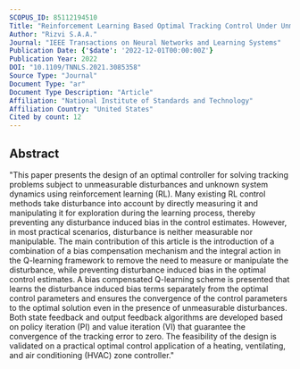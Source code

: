 ```yaml
---
SCOPUS_ID: 85112194510
Title: "Reinforcement Learning Based Optimal Tracking Control Under Unmeasurable Disturbances With Application to HVAC Systems"
Author: "Rizvi S.A.A."
Journal: "IEEE Transactions on Neural Networks and Learning Systems"
Publication Date: {'$date': '2022-12-01T00:00:00Z'}
Publication Year: 2022
DOI: "10.1109/TNNLS.2021.3085358"
Source Type: "Journal"
Document Type: "ar"
Document Type Description: "Article"
Affiliation: "National Institute of Standards and Technology"
Affiliation Country: "United States"
Cited by count: 12
---
```


## Abstract
"This paper presents the design of an optimal controller for solving tracking problems subject to unmeasurable disturbances and unknown system dynamics using reinforcement learning (RL). Many existing RL control methods take disturbance into account by directly measuring it and manipulating it for exploration during the learning process, thereby preventing any disturbance induced bias in the control estimates. However, in most practical scenarios, disturbance is neither measurable nor manipulable. The main contribution of this article is the introduction of a combination of a bias compensation mechanism and the integral action in the Q-learning framework to remove the need to measure or manipulate the disturbance, while preventing disturbance induced bias in the optimal control estimates. A bias compensated Q-learning scheme is presented that learns the disturbance induced bias terms separately from the optimal control parameters and ensures the convergence of the control parameters to the optimal solution even in the presence of unmeasurable disturbances. Both state feedback and output feedback algorithms are developed based on policy iteration (PI) and value iteration (VI) that guarantee the convergence of the tracking error to zero. The feasibility of the design is validated on a practical optimal control application of a heating, ventilating, and air conditioning (HVAC) zone controller."
